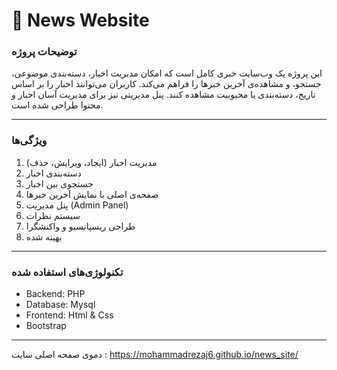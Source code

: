 # 📰 News Website

### توضیحات پروژه
این پروژه یک وب‌سایت خبری کامل است که امکان مدیریت اخبار، دسته‌بندی موضوعی، جستجو، و مشاهده‌ی آخرین خبرها را فراهم می‌کند. کاربران می‌توانند اخبار را بر اساس تاریخ، دسته‌بندی یا محبوبیت مشاهده کنند. پنل مدیریتی نیز برای مدیریت آسان اخبار و محتوا طراحی شده است.

___
### ویژگی‌ها

1. مدیریت اخبار (ایجاد، ویرایش، حذف)
2. دسته‌بندی اخبار
3. جستجوی بین اخبار
4. صفحه‌ی اصلی با نمایش آخرین خبرها
5. پنل مدیریت (Admin Panel)
6. سیستم نظرات
7. طراحی ریسپانسیو و واکنشگرا
8. بهینه شده

___

### تکنولوژی‌های استفاده شده

+ Backend: PHP
+ Database: Mysql
+ Frontend: Html & Css
+ Bootstrap

___
دموی صفحه اصلی سایت :
https://mohammadrezaj6.github.io/news_site/
